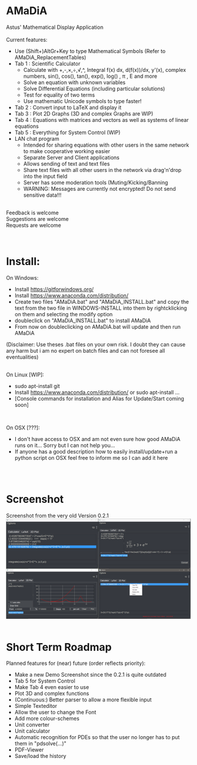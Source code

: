 # AMaDiA
Astus' Mathematical Display Application<br/><br/>
Current features:<br/>
 * Use (Shift+)AltGr+Key to type Mathematical Symbols (Refer to AMaDiA_ReplacementTables)<br/>
 * Tab 1 : Scientific Calculator<br/>
   * Calculate with +,-,×,÷,√,^, Integral f(x) dx, d(f(x))/dx, y'(x), complex numbers, sin(), cos(), tan(), exp(), log() , π , E and more<br/>
   * Solve an equation with unknown variables<br/>
   * Solve Differential Equations (including particular solutions)<br/>
   * Test for equality of two terms<br/>
   * Use mathematic Unicode symbols to type faster!<br/>
 * Tab 2 : Convert input to LaTeX and display it<br/>
 * Tab 3 : Plot 2D Graphs (3D and complex Graphs are WIP)<br/>
 * Tab 4 : Equations with matrices and vectors as well as systems of linear equations<br/>
 * Tab 5 : Everything for System Control (WIP)<br/>
 * LAN chat program<br/>
   * Intended for sharing equations with other users in the same network to make cooperative working easier<br/>
   * Separate Server and Client applications<br/>
   * Allows sending of text and text files<br/>
   * Share text files with all other users in the network via drag'n'drop into the input field<br/>
   * Server has some moderation tools (Muting/Kicking/Banning<br/>
   * WARNING: Messages are currently not encrypted! Do not send sensitive data!!!<br/>
<br/>
Feedback is welcome<br/>
Suggestions are welcome<br/>
Requests are welcome<br/>
<br/><br/>

# Install:
On Windows:<br/>
 * Install https://gitforwindows.org/<br/>
 * Install https://www.anaconda.com/distribution/<br/>
 * Create two files "AMaDiA.bat" and "AMaDiA_INSTALL.bat" and copy the text from the two file in WINDOWS-INSTALL into them by rightcklicking on them and selecting the modify option<br/>
 * doubleclick on "AMaDiA_INSTALL.bat" to install AMaDiA<br/>
 * From now on doubleclicking on AMaDiA.bat will update and then run AMaDiA<br/>
 
(Disclaimer: Use theses .bat files on your own risk. I doubt they can cause any harm but i am no expert on batch files and can not foresee all eventualities)<br/>
<br/>

   On Linux [WIP]:<br/>
 * sudo apt-install git<br/>
 * Install https://www.anaconda.com/distribution/ or sudo apt-install ...<br/>
 * [Console commands for installation and Alias for Update/Start coming soon]<br/>
<br/>

   On OSX [???]:<br/>
 * I don't have access to OSX and am not even sure how good AMaDiA runs on it... Sorry but I can not help you...<br/>
 * If anyone has a good description how to easily install/update+run a python script on OSX feel free to inform me so I can add it here<br/>

<br/><br/>
# Screenshot
Screenshot from the very old Version 0.2.1<br/>
<img src="/AMaDiA v0.2.1 Demo.png" alt="Demo Picture"/>
<br/><br/>
# Short Term Roadmap
Planned features for (near) future (order reflects priority):<br/>
- Make a new Demo Screenshot since the 0.2.1 is quite outdated<br/>
- Tab 5 for System Control<br/>
- Make Tab 4 even easier to use<br/>
- Plot 3D and complex functions<br/>
- (Continuous:) Better parser to allow a more flexible input<br/>
- Simple Texteditor<br/>
- Allow the user to change the Font<br/>
- Add more colour-schemes<br/>
- Unit converter<br/>
- Unit calculator<br/>
- Automatic recognition for PDEs so that the user no longer has to put them in "pdsolve(...)"<br/>
- PDF-Viewer<br/>
- Save/load the history<br/>
